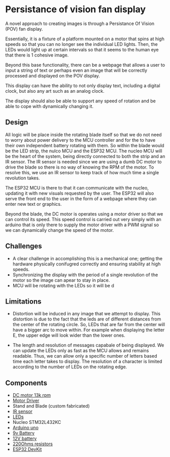 # Persistance of vision fan display
A novel approach to creating images is through a Persistance Of Vision (POV) fan display.

Essentially, it is a fixture of a platform mounted on a motor that spins at high speeds so that you can no longer see the individual LED lights.
Then, the LEDs would light up at certain intervals so that it seems to the human eye that there is 1 cohesive image.

Beyond this base functionality, there can be a webpage that allows a user to input a string of text or perhaps even an image that will be correctly processed and displayed on the POV display.

This display can have the ability to not only display text, including a digital clock, but also any art such as an analog clock.

The display should also be able to support any speed of rotation and be able to cope with dynamically changing it.

## Design
All logic will be place inside the rotating blade itself so that we do not need to worry about power delivery to the MCU controller and for the to have their own independent battery rotating with them.
So within the blade would be the LED strip, the nulco MCU and the ESP32 MCU.
The nucleo MCU will be the heart of the system, being directly connected to both the strip and an IR sensor.
The IR sensor is needed since we are using a dumb DC motor to drive the blade so there is no way of knowing the RPM of the motor.
To resolve this, we use an IR sensor to keep track of how much time a single revolution takes.

The ESP32 MCU is there to that it can communicate with the nucleo, updating it with new visuals requested by the user.
The ESP32 will also serve the front end to the user in the form of a webpage where they can enter new text or graphics.

Beyond the blade, the DC motor is operates using a motor driver so that we can control its speed.
This speed control is carried out very simply with an arduino that is only there to supply the motor driver with a PWM signal so we can dynamically change the speed of the motor.

## Challenges
- A clear challenge in accomplishing this is a mechanical one; getting the hardware physically conifugred correctly and ensuring stability at high speeds.
- Synchronizing the display with the period of a single revolution of the motor so the image can apear to stay in place.
- MCU will be rotating with the LEDs so it will be d

## Limitations
- Distortion will be induced in any image that we attempt to display. This distortion is due to the fact that the leds are of different distances from the center of the rotating circle. So, LEDs that are far from the center will have a bigger arc to move within. For example when displaying the letter E, the upper edge will look wider than the lower ones.

- The length and resolution of messages capabale of being displayed. We can update the LEDs only as fast as the MCU allows and remains readable. Thus, we can allow only a specific number of letters based time each letter takes to display. The resolution of a character is limited according to the number of LEDs on the rotating edge.


## Components

- [DC motor 13k rpm](https://ram-e-shop.com/product/dc-12v-80w-13000rpm-775-motor/)
- [Motor Driver](https://ram-e-shop.com/product/kit-l298-red/)
- Stand and Blade (custom fabricated)
- [IR sensor](https://ram-e-shop.com/product/kit-object-ir/)
- [LEDs](https://ram-e-shop.com/product/led-rr/)
- Nucleo STM32L432KC
- [Arduino uno](https://ram-e-shop.com/product/kit-arduino-uno/)
- [9v Battery](https://ram-e-shop.com/product/9v-battery-energizer-alkaline/)
- [12V battery](https://ram-e-shop.com/product/battery-li-12v-3000mah/)
- [220Ohms resistors](https://ram-e-shop.com/product/fixed-resistances-44/)
- [ESP32 DevKit](https://ram-e-shop.com/product/kit-esp32-esp32s/)
